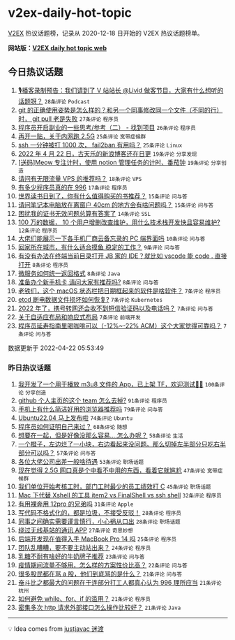 # v2ex-daily-hot-topic

[V2EX](https://www.v2ex.com/) 热议话题榜，记录从 2020-12-18 日开始的 V2EX 热议话题榜单。

**网站版：[V2EX daily hot topic web](https://boojack.github.io/v2ex-daily-hot-topic-web/)**

## 今日热议话题

<!-- TODAY BEGIN -->

1. [🎙播客录制预告：我们请到了 V 站站长 @Livid 做客节目，大家有什么想听的话题呀？](https://www.v2ex.com/t/848540) `28条评论` `Podcast`
1. [git 的正确使用姿势是怎么样的？和另一个同事修改同一个文件（不同的行）时， git pull 老是失败](https://www.v2ex.com/t/848517) `27条评论` `程序员`
1. [程序员开启副业的一些思考/参考（二） - 找到项目](https://www.v2ex.com/t/848502) `26条评论` `程序员`
1. [再开一贴，关于内网跑 2.5G](https://www.v2ex.com/t/848523) `25条评论` `宽带症候群`
1. [ssh 一分钟被打 1000 次， fail2ban 有用吗？](https://www.v2ex.com/t/848484) `25条评论` `Linux`
1. [2022 年 4 月 22 日，古天乐的新浪博客还在日更](https://www.v2ex.com/t/848519) `19条评论` `分享发现`
1. [[送码]Meow 专注计时，使用 notion 管理任务的计时、番茄钟](https://www.v2ex.com/t/848506) `19条评论` `分享创造`
1. [请问有无限流量 VPS 的推荐吗？](https://www.v2ex.com/t/848520) `18条评论` `VPS`
1. [有多少程序员真的在 996](https://www.v2ex.com/t/848561) `17条评论` `程序员`
1. [世界读书日到了，你有什么值得购买的书推荐？](https://www.v2ex.com/t/848500) `15条评论` `问与答`
1. [请问笔记本电脑放在离窗户 40cm 的地方会有啥问题吗？](https://www.v2ex.com/t/848485) `15条评论` `问与答`
1. [困扰我的证书无效问题总算有答案了](https://www.v2ex.com/t/848541) `14条评论` `SSL`
1. [100 万的数据， 10 个用户增删改查维护，用什么技术栈开发快且容易维护?](https://www.v2ex.com/t/848529) `12条评论` `程序员`
1. [大佬们能展示一下各手机厂商云备忘录的 PC 端界面吗](https://www.v2ex.com/t/848498) `10条评论` `问与答`
1. [回家所在城市，有什么适合摸鱼 稳定的工作？](https://www.v2ex.com/t/848510) `9条评论` `问与答`
1. [有没有办法在终端当前目录打开 JB 家的 IDE？就比如 vscode 能 code . 直接打开](https://www.v2ex.com/t/848536) `8条评论` `程序员`
1. [微服务如何统一返回格式](https://www.v2ex.com/t/848531) `8条评论` `Java`
1. [准备办个新手机卡,请问大家有推荐吗?](https://www.v2ex.com/t/848496) `8条评论` `问与答`
1. [老铁们，这个 macOS 状态栏把日期框起来的软件是啥软件？](https://www.v2ex.com/t/848518) `7条评论` `程序员`
1. [etcd 断电数据文件损坏如何恢复?](https://www.v2ex.com/t/848516) `7条评论` `Kubernetes`
1. [2022 年了，携号转网还会收不到短信验证码以及电话吗？](https://www.v2ex.com/t/848514) `7条评论` `问与答`
1. [关于自适应布局和响应式布局](https://www.v2ex.com/t/848501) `7条评论` `前端开发`
1. [程序员延寿指南里喝咖啡可以（-12%~-22% ACM）这个大家觉得可靠吗？](https://www.v2ex.com/t/848497) `7条评论` `问与答`

数据更新于 2022-04-22 05:53:49

<!-- TODAY END -->

### 昨日热议话题

<!-- YESTERDAY BEGIN -->

1. [我开发了一个用于播放 m3u8 文件的 App，已上架 TF，欢迎测试👏🏻](https://www.v2ex.com/t/848300) `100条评论` `分享创造`
1. [github 个人主页的这个 team 怎么去掉?](https://www.v2ex.com/t/848327) `91条评论` `程序员`
1. [手机上有什么简洁好用的浏览器推荐吗](https://www.v2ex.com/t/848294) `79条评论` `问与答`
1. [Ubuntu22.04 马上发布啦](https://www.v2ex.com/t/848297) `74条评论` `Ubuntu`
1. [程序员如何证明自己来过？](https://www.v2ex.com/t/848321) `68条评论` `随想`
1. [想要在一起，但是好像没那么容易....怎么办呢？](https://www.v2ex.com/t/848382) `58条评论` `生活`
1. [一个橙子，左边烂了一小块，右边看起来没问题。那么切掉左半部分只吃右半部分可以吗？](https://www.v2ex.com/t/848379) `57条评论` `问与答`
1. [各位大佬公司出差一般啥待遇](https://www.v2ex.com/t/848288) `53条评论` `职场话题`
1. [现在觉得 2.5G 网口真是个中看不中用的东西，看着它就尴尬](https://www.v2ex.com/t/848425) `47条评论` `宽带症候群`
1. [我们单位开始考核工时，部门工时最少的员工绩效打 C](https://www.v2ex.com/t/848293) `45条评论` `职场话题`
1. [Mac 下代替 Xshell 的工具 item2 vs FinalShell vs ssh shell](https://www.v2ex.com/t/848386) `32条评论` `程序员`
1. [有用裸奔用 12pro 的兄弟吗](https://www.v2ex.com/t/848374) `31条评论` `Apple`
1. [写代码不格式化的，都是垃圾，不接受反驳！](https://www.v2ex.com/t/848431) `28条评论` `程序员`
1. [同事之间确实需要谨言慎行，小心祸从口出](https://www.v2ex.com/t/848356) `28条评论` `职场话题`
1. [绕过无线基站的通讯 APP](https://www.v2ex.com/t/848330) `27条评论` `奇思妙想`
1. [后端开发现在值得入手 MacBook Pro 14 吗](https://www.v2ex.com/t/848385) `25条评论` `程序员`
1. [团队乱糟糟，要不要主动站出来？](https://www.v2ex.com/t/848302) `24条评论` `程序员`
1. [乳糖不耐有啥好的牛奶牌子推荐](https://www.v2ex.com/t/848408) `23条评论` `问与答`
1. [疫情期间流量不够用，怎么样的方案性价比高？](https://www.v2ex.com/t/848415) `22条评论` `问与答`
1. [很多股民都在骂 a 股，他们到底骂的是什么？](https://www.v2ex.com/t/848460) `21条评论` `问与答`
1. [奋斗比之都最大的问题在于连部分打工人都真心认为 996 理所应当](https://www.v2ex.com/t/848411) `21条评论` `杭州`
1. [如何避免 while、for、if 的滥用？](https://www.v2ex.com/t/848308) `21条评论` `程序员`
1. [密集多次 http 请求外部接口怎么操作比较好？](https://www.v2ex.com/t/848291) `21条评论` `Java`

<!-- YESTERDAY END -->

---

💡 Idea comes from [justjavac 迷渡](https://github.com/justjavac/)
